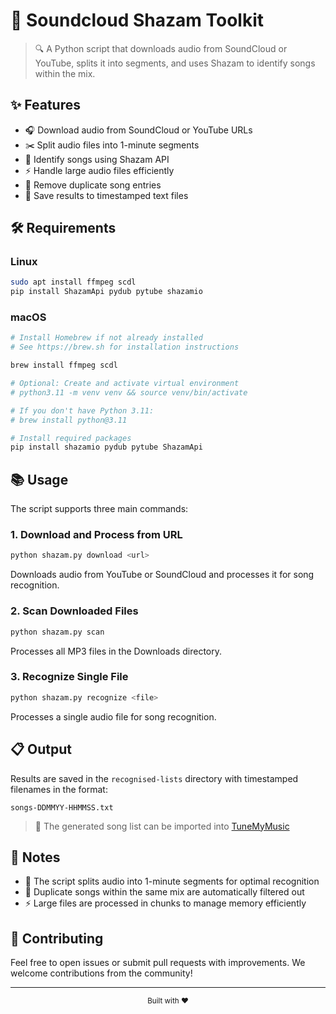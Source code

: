 # 🎵 Soundcloud Shazam Toolkit

> 🔍 A Python script that downloads audio from SoundCloud or YouTube, splits it into segments, and uses Shazam to identify songs within the mix.

## ✨ Features

- 🎧 Download audio from SoundCloud or YouTube URLs
- ✂️ Split audio files into 1-minute segments
- 🎼 Identify songs using Shazam API
- ⚡ Handle large audio files efficiently
- 🔄 Remove duplicate song entries
- 💾 Save results to timestamped text files

## 🛠️ Requirements

### Linux

```sh
sudo apt install ffmpeg scdl
pip install ShazamApi pydub pytube shazamio
```

### macOS

```sh
# Install Homebrew if not already installed
# See https://brew.sh for installation instructions

brew install ffmpeg scdl

# Optional: Create and activate virtual environment
# python3.11 -m venv venv && source venv/bin/activate

# If you don't have Python 3.11:
# brew install python@3.11

# Install required packages
pip install shazamio pydub pytube ShazamApi
```

## 📚 Usage

The script supports three main commands:

### 1. Download and Process from URL

```sh
python shazam.py download <url>
```

Downloads audio from YouTube or SoundCloud and processes it for song recognition.

### 2. Scan Downloaded Files

```sh
python shazam.py scan
```

Processes all MP3 files in the Downloads directory.

### 3. Recognize Single File

```sh
python shazam.py recognize <file>
```

Processes a single audio file for song recognition.

## 📋 Output

Results are saved in the `recognised-lists` directory with timestamped filenames in the format:

```
songs-DDMMYY-HHMMSS.txt
```

> 🎵 The generated song list can be imported into [TuneMyMusic](https://www.tunemymusic.com/)

## 📝 Notes

- 🎯 The script splits audio into 1-minute segments for optimal recognition
- 🔄 Duplicate songs within the same mix are automatically filtered out
- ⚡ Large files are processed in chunks to manage memory efficiently

## 🤝 Contributing

Feel free to open issues or submit pull requests with improvements. We welcome contributions from the community!

---

<div align="center">
  <sub>Built with ❤️ </sub>
</div>
